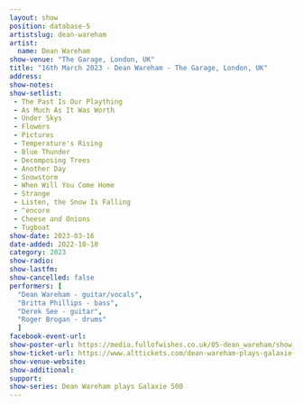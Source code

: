 ```yaml
---
layout: show
position: database-5
artistslug: dean-wareham
artist:
  name: Dean Wareham
show-venue: "The Garage, London, UK"
title: "16th March 2023 - Dean Wareham - The Garage, London, UK"
address: 
show-notes: 
show-setlist:
 - The Past Is Our Plaything
 - As Much As It Was Worth
 - Under Skys
 - Flowers
 - Pictures
 - Temperature's Rising
 - Blue Thunder
 - Decomposing Trees
 - Another Day
 - Snowstorm
 - When Will You Come Home
 - Strange
 - Listen, the Snow Is Falling
 - ^encore
 - Cheese and Onions
 - Tugboat
show-date: 2023-03-16
date-added: 2022-10-10
category: 2023
show-radio:
show-lastfm:
show-cancelled: false
performers: [
  "Dean Wareham - guitar/vocals",
  "Britta Phillips - bass",
  "Derek See - guitar",
  "Roger Brogan - drums"
  ]
facebook-event-url:
show-poster-url: https://media.fullofwishes.co.uk/05-dean_wareham/show_assets/2023-03-16/2023-03-16-dean-wareham-london-poster.jpg
show-ticket-url: https://www.alttickets.com/dean-wareham-plays-galaxie-500-tickets
show-venue-website:
show-additional:
support:
show-series: Dean Wareham plays Galaxie 500
---
```

